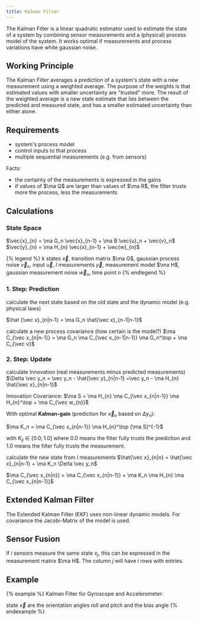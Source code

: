 ```yaml
---
title: Kalman Filter
---
```


The Kalman Filter is a linear quadratic estimator used to estimate the state of a system by combining sensor measurements and a (physical) process model of the system. It works optimal if measurements and process variations have white gaussian noise.

## Working Principle
The Kalman Filter averages a prediction of a system's state with a new measurement using a weighted average. The purpose of the weights is that estimated values with smaller uncertainty are "trusted" more. The result of the weighted average is a new state estimate that lies between the predicted and measured state, and has a smaller estimated uncertainty than either alone.


## Requirements
* system's process model
* control inputs to that process
* multiple sequential measurements (e.g. from sensors)



Facts:

* the certainty of the measurements is expressed in the gains
* if values of $\ma Q$ are larger than values of $\ma R$, the filter trusts more the process, less the measurements


## Calculations

### State Space
$\vec{x}_{n} = \ma G_n \vec{x}_{n-1} + \ma B \vec{u}_n + \vec{v}_n$ <br>
$\vec{y}_{n} = \ma H_{n} \vec{x}_{n-1} + \vec{w}_{n}$

{% legend %}
$k$ states $\vec x$, transition matrix $\ma G$, gaussian process noise $\vec v_n$, input $\vec u$,
$l$ measurements $\vec y$, measurement model $\ma H$, gaussian measurement noise $\vec w_n$,
time point $n$
{% endlegend %}


### 1. Step: Prediction
calculate the next state based on the old state and the dynamic model (e.g. physical laws)

$\hat {\vec x}_{n|n-1} = \ma G_n \hat{\vec x}_{n-1|n-1}$

calculate a new process covariance (how certain is the model?)
$\ma C_{\vec x_{n|n-1}} = \ma G_n \ma C_{\vec x_{n-1|n-1}} \ma G_n^\top + \ma C_{\vec v}$



### 2. Step: Update
calculate Innovation (real measurements minus predicted measurements)
$\Delta \vec y_n = \vec y_n - \hat{\vec y}_{n|n-1} =\vec y_n - \ma H_{n} \hat{\vec x}_{n|n-1}$

Innovation Covariance: $\ma S = \ma H_{n} \ma C_{\vec x_{n|n-1}} \ma H_{n}^\top + \ma C_{\vec w_{n}}$

With optimal **Kalman-gain** (prediction for $\vec x_n$ based on $\Delta y_n$):

$\ma K_n = \ma C_{\vec x_{n|n-1}} \ma H_{n}^\top {\ma S}^{-1}$

with $K_{ij} \in [0.0; 1.0]$ where 0.0 means the filter fully trusts the prediction and 1.0 means the filter fully trusts the measurement.


calculate the new state from $l$ measurements
$\hat{\vec x}_{n|n} = \hat{\vec x}_{n|n-1} + \ma K_n \Delta \vec y_n$

$\ma C_{\vec x_{n|n}} = \ma C_{\vec x_{n|n-1}} + \ma K_n \ma H_{n} \ma C_{\vec x_{n|n-1}}$



## Extended Kalman Filter
The Extended Kalman Filter (EKF) uses non-linear dynamic models. For covariance the Jacobi-Matrix of the model is used.



## Sensor Fusion
If $i$ sensors measure the same state $x_j$, this can be expressed in the measurement matrix $\ma H$. The column $j$ will have $i$ rows with entries.


## Example
{% example %}
Kalman Filter for Gyroscope and Accelerometer:

state $\vec x$ are the orientation angles roll and pitch and the bias angle
{% endexample %}
